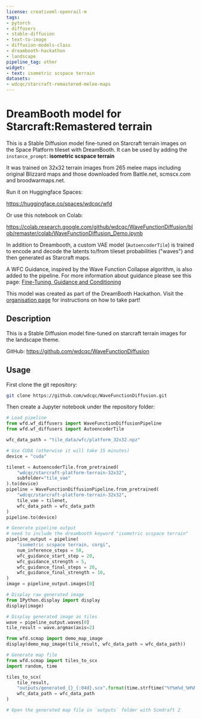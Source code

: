 ```yaml
---
license: creativeml-openrail-m
tags:
- pytorch
- diffusers
- stable-diffusion
- text-to-image
- diffusion-models-class
- dreambooth-hackathon
- landscape
pipeline_tag: other
widget:
- text: isometric scspace terrain
datasets:
- wdcqc/starcraft-remastered-melee-maps
---
```


# DreamBooth model for Starcraft:Remastered terrain

This is a Stable Diffusion model fine-tuned on Starcraft terrain images on the Space Platform tileset with DreamBooth. It can be used by adding the `instance_prompt`: **isometric scspace terrain**

It was trained on 32x32 terrain images from 265 melee maps including original Blizzard maps and those downloaded from Battle.net, scmscx.com and broodwarmaps.net.

Run it on Huggingface Spaces:

https://huggingface.co/spaces/wdcqc/wfd

Or use this notebook on Colab:

https://colab.research.google.com/github/wdcqc/WaveFunctionDiffusion/blob/remaster/colab/WaveFunctionDiffusion_Demo.ipynb

In addition to Dreambooth, a custom VAE model (`AutoencoderTile`) is trained to encode and decode the latents to/from tileset probabilities ("waves") and then generated as Starcraft maps.

A WFC Guidance, inspired by the Wave Function Collapse algorithm, is also added to the pipeline. For more information about guidance please see this page: [Fine-Tuning, Guidance and Conditioning](https://github.com/huggingface/diffusion-models-class/tree/main/unit2)

This model was created as part of the DreamBooth Hackathon. Visit the [organisation page](https://huggingface.co/dreambooth-hackathon) for instructions on how to take part!

## Description


This is a Stable Diffusion model fine-tuned on starcraft terrain images for the landscape theme.

GitHub: https://github.com/wdcqc/WaveFunctionDiffusion


## Usage

First clone the git repository:

```bash
git clone https://github.com/wdcqc/WaveFunctionDiffusion.git
```

Then create a Jupyter notebook under the repository folder:

```python
# Load pipeline
from wfd.wf_diffusers import WaveFunctionDiffusionPipeline
from wfd.wf_diffusers import AutoencoderTile

wfc_data_path = "tile_data/wfc/platform_32x32.npz"

# Use CUDA (otherwise it will take 15 minutes)
device = "cuda"

tilenet = AutoencoderTile.from_pretrained(
    "wdcqc/starcraft-platform-terrain-32x32",
    subfolder="tile_vae"
).to(device)
pipeline = WaveFunctionDiffusionPipeline.from_pretrained(
    "wdcqc/starcraft-platform-terrain-32x32",
    tile_vae = tilenet,
    wfc_data_path = wfc_data_path
)
pipeline.to(device)

# Generate pipeline output
# need to include the dreambooth keyword "isometric scspace terrain"
pipeline_output = pipeline(
    "isometric scspace terrain, corgi",
    num_inference_steps = 50,
    wfc_guidance_start_step = 20,
    wfc_guidance_strength = 5,
    wfc_guidance_final_steps = 20,
    wfc_guidance_final_strength = 10,
)
image = pipeline_output.images[0]

# Display raw generated image
from IPython.display import display
display(image)

# Display generated image as tiles
wave = pipeline_output.waves[0]
tile_result = wave.argmax(axis=2)

from wfd.scmap import demo_map_image
display(demo_map_image(tile_result, wfc_data_path = wfc_data_path))

# Generate map file
from wfd.scmap import tiles_to_scx
import random, time

tiles_to_scx(
    tile_result,
    "outputs/generated_{}_{:04d}.scx".format(time.strftime("%Y%m%d_%H%M%S"), random.randint(0, 1e4)),
    wfc_data_path = wfc_data_path
)

# Open the generated map file in `outputs` folder with Scmdraft 2
```